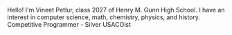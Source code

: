   Hello!
I'm Vineet Petlur, class 2027 of Henry M. Gunn High School.
I have an interest in computer science, math, chemistry, physics, and history.
Competitive Programmer - Silver USACOist
